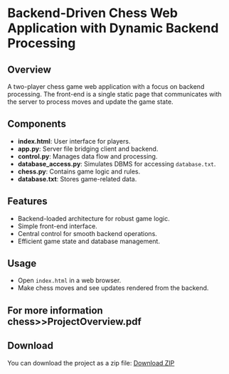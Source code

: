 # Backend-Driven Chess Web Application with Dynamic Backend Processing

## Overview
A two-player chess game web application with a focus on backend processing. The front-end is a single static page that communicates with the server to process moves and update the game state.

## Components
- **index.html**: User interface for players.
- **app.py**: Server file bridging client and backend.
- **control.py**: Manages data flow and processing.
- **database_access.py**: Simulates DBMS for accessing `database.txt`.
- **chess.py**: Contains game logic and rules.
- **database.txt**: Stores game-related data.

## Features
- Backend-loaded architecture for robust game logic.
- Simple front-end interface.
- Central control for smooth backend operations.
- Efficient game state and database management.


## Usage
- Open `index.html` in a web browser.
- Make chess moves and see updates rendered from the backend.

## For more information chess>>ProjectOverview.pdf

## Download
You can download the project as a zip file:
[Download ZIP](https://github.com/prajjwalsony/Chess/archive/refs/heads/main.zip)
